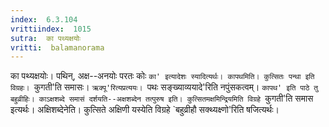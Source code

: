 ```yaml
---
index:  6.3.104
vrittiindex:  1015
sutra:  का पथ्यक्षयोः
vritti:  balamanorama 
---
```


का पथ्यक्षयोः। पथिन्, अक्ष--अनयोः परतः कोः `का' इत्यादेशः स्यादित्यर्थः। कापथमिति। कुत्सितः पन्था इति विग्रहः। `कुगती'ति समासः। `ऋक्पू'रित्यप्रत्ययः। `पथः सङ्ख्याव्ययादे'रिति नपुंसकत्वम्। `कापथ' इति पाठे तु बहुव्रीहिः। काऽक्षशब्दे समासं दर्शयति--अक्षशब्देन तत्पुरुष इति। कुत्सितमक्षमिन्द्रियमिति विग्रहे `कुगती'ति समास इत्यर्थः। अक्षिशब्देनेति। कुत्सिते अक्षिणी यस्येति विग्रहे `बहुव्रीहौ सक्थ्यक्ष्णो'रिति षजित्यर्थः। 

